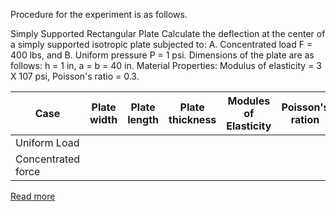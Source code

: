 Procedure for the experiment is as follows.

Simply Supported Rectangular Plate Calculate the deflection at the center of a simply supported isotropic plate subjected to:
A. Concentrated load F = 400 lbs, and
B. Uniform pressure P = 1 psi.
Dimensions of the plate are as follows: h = 1 in, a = b = 40 in.
Material Properties: Modulus of elasticity = 3 X 107 psi, Poisson's ratio = 0.3.


|Case|Plate width|Plate length|Plate thickness|Modules of Elasticity|Poisson's ration|Deflection|
|---|---|---|---|---|---|---|
|Uniform Load|   |   |   |   |   |   |
|Concentrated force|   |   |   |   |   |   |



[Read more](http://bsa-iiith.vlabs.ac.in/exp6/Exp-6%20Plates.pdf)